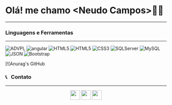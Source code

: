<html>

<h1>Olá! me chamo &lt;Neudo Campos&gt;🧑‍💻</h1>
<hr>

<h3>Linguagens e Ferramentas</h3>
<hr>
<p align="left">
    <img alt="ADVPL" src="https://img.shields.io/static/v1?label=&message=AdvPL&&color=blue" title="ADVPL" />
    <img alt="angular" src="https://img.shields.io/badge/-Angular-red?style=plastic&logo=angular" title="angular" />
    <img alt="HTML5" src="https://img.shields.io/badge/JavaScript-323330?style=plastic&logo=javascript" title="HTML5" />
    <img alt="HTML5" src="https://img.shields.io/badge/-HTML-fff?style=plastic&logo=HTML5" title="HTML5" />
    <img alt="CSS3" src="https://img.shields.io/badge/-CSS-fff?style=plastic&logo=CSS3&logoColor=1572B6" title="CSS3" />
    <img alt="SQLServer" src="https://img.shields.io/static/v1?label=&message=SQLServer&&color=sucess" title="SQLServer" />
    <img alt="MySQL" src="https://img.shields.io/badge/-MySQL-fff?style=plastic&logoColor=00758f&logo=mysql" title="MySQL" />
    <img alt="JSON" src="https://img.shields.io/badge/-JSON-fff?style=plastic&logo=json&logoColor=1a1a1a" title="JSON" />
    <img alt="Bootstrap" src="https://img.shields.io/badge/-Bootstrap-fff?style=plastic&logo=bootstrap&logoColor=563D7C" title="Bootstrap" />
</p>

[![Anurag's GitHub
<!-- stats](https://github-readme-stats.vercel.app/api?username=endreofig)](https://https://github.com/endreofig/ncampos13) -->


<h3> 📞 &nbsp; Contato</h3>
<hr>
<p align="center">
    <img height=30
        src="https://upload.wikimedia.org/wikipedia/commons/thumb/f/f7/WhatsApp_logo.svg/1200px-WhatsApp_logo.svg.png" /></a>
    <a target="_blank" href="mailto:mailto:neudo.campos@gmail.com"><img height=30
            src="https://img.shields.io/badge/-Gmail-FF0000?style=flat&labelColor=FF0000&logo=gmail&logoColor=white&link=endreo.cba@gmail.com" /></a>
    <a target="_blank" href="https://www.linkedin.com/in/neudo-campos/" alt="Linkedin">
        <img height=30
            src="https://img.shields.io/badge/-Linkedin-0e76a8?style=flat&logo=Linkedin&logoColor=white&link=https://www.linkedin.com/in/neudo-campos/" /></a>
    <a target="_blank" href="https://api.whatsapp.com/send?phone=5598987776554&text=Ola!%20Te%20encontrei%20no%20Git"
        alt="Whatsapp">
</p>

</html>
</body>
